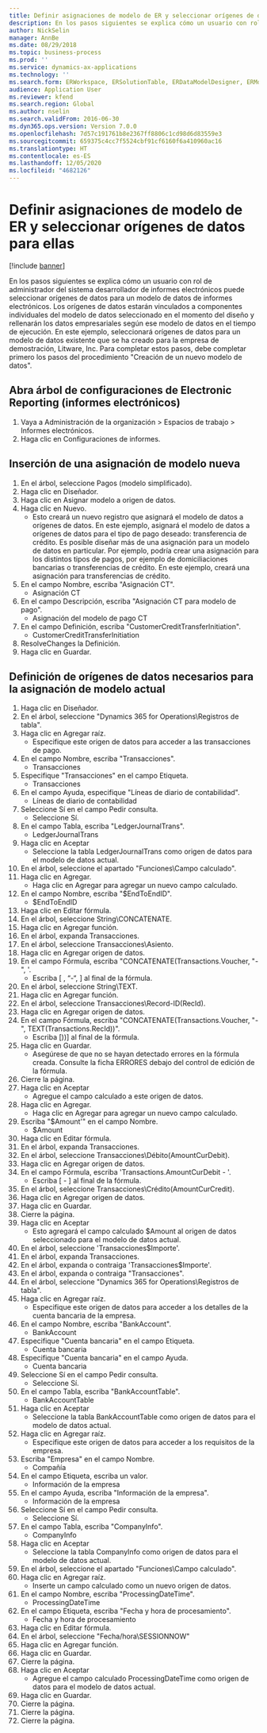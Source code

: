 ```yaml
---
title: Definir asignaciones de modelo de ER y seleccionar orígenes de datos para ellas
description: En los pasos siguientes se explica cómo un usuario con rol de administrador del sistema o desarrollador de informes electrónicos puede seleccionar orígenes de datos para un modelo de datos de informes electrónicos.
author: NickSelin
manager: AnnBe
ms.date: 08/29/2018
ms.topic: business-process
ms.prod: ''
ms.service: dynamics-ax-applications
ms.technology: ''
ms.search.form: ERWorkspace, ERSolutionTable, ERDataModelDesigner, ERModelMappingTable, ERModelMappingDesigner, ERExpressionDesignerFormula
audience: Application User
ms.reviewer: kfend
ms.search.region: Global
ms.author: nselin
ms.search.validFrom: 2016-06-30
ms.dyn365.ops.version: Version 7.0.0
ms.openlocfilehash: 7d57c191761b8e2367ff8806c1cd98d6d83559e3
ms.sourcegitcommit: 659375c4cc7f5524cbf91cf6160f6a410960ac16
ms.translationtype: HT
ms.contentlocale: es-ES
ms.lasthandoff: 12/05/2020
ms.locfileid: "4682126"
---
```

# <a name="define-er-model-mappings-and-select-data-sources-for-them"></a>Definir asignaciones de modelo de ER y seleccionar orígenes de datos para ellas

[!include [banner](../../includes/banner.md)]

En los pasos siguientes se explica cómo un usuario con rol de administrador del sistema desarrollador de informes electrónicos puede seleccionar orígenes de datos para un modelo de datos de informes electrónicos. Los orígenes de datos estarán vinculados a componentes individuales del modelo de datos seleccionado en el momento del diseño y rellenarán los datos empresariales según ese modelo de datos en el tiempo de ejecución. En este ejemplo, seleccionará orígenes de datos para un modelo de datos existente que se ha creado para la empresa de demostración, Litware, Inc. Para completar estos pasos, debe completar primero los pasos del procedimiento "Creación de un nuevo modelo de datos".


## <a name="open-the-electronic-reporting-configurations-tree"></a>Abra árbol de configuraciones de Electronic Reporting (informes electrónicos)
1. Vaya a Administración de la organización > Espacios de trabajo > Informes electrónicos.
2. Haga clic en Configuraciones de informes.

## <a name="insert-a-new-model-mapping"></a>Inserción de una asignación de modelo nueva
1. En el árbol, seleccione Pagos (modelo simplificado).
2. Haga clic en Diseñador.
3. Haga clic en Asignar modelo a origen de datos.
4. Haga clic en Nuevo.
    * Esto creará un nuevo registro que asignará el modelo de datos a orígenes de datos. En este ejemplo, asignará el modelo de datos a orígenes de datos para el tipo de pago deseado: transferencia de crédito.     Es posible diseñar más de una asignación para un modelo de datos en particular. Por ejemplo, podría crear una asignación para los distintos tipos de pagos, por ejemplo de domiciliaciones bancarias o transferencias de crédito. En este ejemplo, creará una asignación para transferencias de crédito.  
5. En el campo Nombre, escriba "Asignación CT".
    * Asignación CT  
6. En el campo Descripción, escriba "Asignación CT para modelo de pago".
    * Asignación del modelo de pago CT  
7. En el campo Definición, escriba "CustomerCreditTransferInitiation".
    * CustomerCreditTransferInitiation  
8. ResolveChanges la Definición.
9. Haga clic en Guardar.

## <a name="define-required-data-sources-for-the-current-model-mapping"></a>Definición de orígenes de datos necesarios para la asignación de modelo actual
1. Haga clic en Diseñador.
2. En el árbol, seleccione "Dynamics 365 for Operations\Registros de tabla".
3. Haga clic en Agregar raíz.
    * Especifique este origen de datos para acceder a las transacciones de pago.  
4. En el campo Nombre, escriba "Transacciones".
    * Transacciones  
5. Especifique "Transacciones" en el campo Etiqueta.
    * Transacciones  
6. En el campo Ayuda, especifique "Líneas de diario de contabilidad".
    * Líneas de diario de contabilidad  
7. Seleccione Sí en el campo Pedir consulta.
    * Seleccione Sí.  
8. En el campo Tabla, escriba "LedgerJournalTrans".
    * LedgerJournalTrans  
9. Haga clic en Aceptar
    * Seleccione la tabla LedgerJournalTrans como origen de datos para el modelo de datos actual.  
10. En el árbol, seleccione el apartado "Funciones\Campo calculado".
11. Haga clic en Agregar.
    * Haga clic en Agregar para agregar un nuevo campo calculado.  
12. En el campo Nombre, escriba "$EndToEndID".
    * $EndToEndID  
13. Haga clic en Editar fórmula.
14. En el árbol, seleccione String\CONCATENATE.
15. Haga clic en Agregar función.
16. En el árbol, expanda Transacciones.
17. En el árbol, seleccione Transacciones\Asiento.
18. Haga clic en Agregar origen de datos.
19. En el campo Fórmula, escriba "CONCATENATE(Transactions.Voucher, "-", '.
    * Escriba [ , “-“, ] al final de la fórmula.  
20. En el árbol, seleccione String\TEXT.
21. Haga clic en Agregar función.
22. En el árbol, seleccione Transacciones\Record-ID(RecId).
23. Haga clic en Agregar origen de datos.
24. En el campo Fórmula, escriba "CONCATENATE(Transactions.Voucher, "-", TEXT(Transactions.RecId))".
    * Escriba [))] al final de la fórmula.  
25. Haga clic en Guardar.
    * Asegúrese de que no se hayan detectado errores en la fórmula creada. Consulte la ficha ERRORES debajo del control de edición de la fórmula.  
26. Cierre la página.
27. Haga clic en Aceptar
    * Agregue el campo calculado a este origen de datos.  
28. Haga clic en Agregar.
    * Haga clic en Agregar para agregar un nuevo campo calculado.  
29. Escriba "$Amount'" en el campo Nombre.
    * $Amount  
30. Haga clic en Editar fórmula.
31. En el árbol, expanda Transacciones.
32. En el árbol, seleccione Transacciones\Débito(AmountCurDebit).
33. Haga clic en Agregar origen de datos.
34. En el campo Fórmula, escriba 'Transactions.AmountCurDebit - '.
    * Escriba [ - ] al final de la fórmula.  
35. En el árbol, seleccione Transacciones\Crédito(AmountCurCredit).
36. Haga clic en Agregar origen de datos.
37. Haga clic en Guardar.
38. Cierre la página.
39. Haga clic en Aceptar
    * Esto agregará el campo calculado $Amount al origen de datos seleccionado para el modelo de datos actual.  
40. En el árbol, seleccione 'Transacciones\$Importe'.
41. En el árbol, expanda Transacciones.
42. En el árbol, expanda o contraiga 'Transacciones\$Importe'.
43. En el árbol, expanda o contraiga "Transacciones".
44. En el árbol, seleccione "Dynamics 365 for Operations\Registros de tabla".
45. Haga clic en Agregar raíz.
    * Especifique este origen de datos para acceder a los detalles de la cuenta bancaria de la empresa.  
46. En el campo Nombre, escriba "BankAccount".
    * BankAccount  
47. Especifique "Cuenta bancaria" en el campo Etiqueta.
    * Cuenta bancaria  
48. Especifique "Cuenta bancaria" en el campo Ayuda.
    * Cuenta bancaria  
49. Seleccione Sí en el campo Pedir consulta.
    * Seleccione Sí.  
50. En el campo Tabla, escriba "BankAccountTable".
    * BankAccountTable  
51. Haga clic en Aceptar
    * Seleccione la tabla BankAccountTable como origen de datos para el modelo de datos actual.  
52. Haga clic en Agregar raíz.
    * Especifique este origen de datos para acceder a los requisitos de la empresa.  
53. Escriba "Empresa" en el campo Nombre.
    * Compañía  
54. En el campo Etiqueta, escriba un valor.
    * Información de la empresa  
55. En el campo Ayuda, escriba "Información de la empresa".
    * Información de la empresa  
56. Seleccione Sí en el campo Pedir consulta.
    * Seleccione Sí.  
57. En el campo Tabla, escriba "CompanyInfo".
    * CompanyInfo  
58. Haga clic en Aceptar
    * Seleccione la tabla CompanyInfo como origen de datos para el modelo de datos actual.  
59. En el árbol, seleccione el apartado "Funciones\Campo calculado".
60. Haga clic en Agregar raíz.
    * Inserte un campo calculado como un nuevo origen de datos.  
61. En el campo Nombre, escriba "ProcessingDateTime".
    * ProcessingDateTime  
62. En el campo Etiqueta, escriba "Fecha y hora de procesamiento".
    * Fecha y hora de procesamiento  
63. Haga clic en Editar fórmula.
64. En el árbol, seleccione "Fecha/hora\SESSIONNOW"
65. Haga clic en Agregar función.
66. Haga clic en Guardar.
67. Cierre la página.
68. Haga clic en Aceptar
    * Agregue el campo calculado ProcessingDateTime como origen de datos para el modelo de datos actual.  
69. Haga clic en Guardar.
70. Cierre la página.
71. Cierre la página.
72. Cierre la página.

